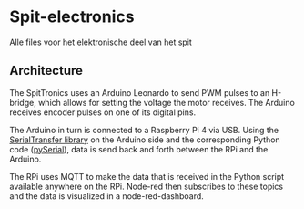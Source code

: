 # Spit-electronics
Alle files voor het elektronische deel van het spit

## Architecture
The SpitTronics uses an Arduino Leonardo to send PWM pulses to an H-bridge, which allows for setting the voltage the motor receives. The Arduino receives encoder pulses on one of its digital pins.

The Arduino in turn is connected to a Raspberry Pi 4 via USB. Using the [SerialTransfer library](https://github.com/PowerBroker2/SerialTransfer/tree/master) on the Arduino side and the corresponding Python code ([pySerial](https://github.com/PowerBroker2/pySerialTransfer/tree/master)), data is send back and forth between the RPi and the Arduino.

The RPi uses MQTT to make the data that is received in the Python script available anywhere on the RPi. Node-red then subscribes to these topics and the data is visualized in a node-red-dashboard.